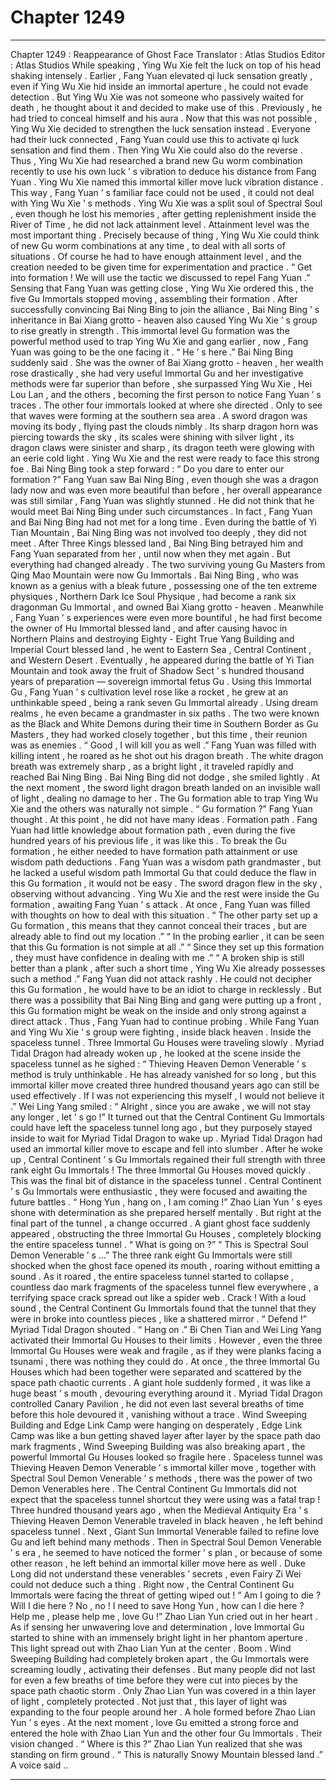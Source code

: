 
# Chapter 1249


---

Chapter 1249 : Reappearance of Ghost Face
Translator :
Atlas Studios
Editor :
Atlas Studios
While speaking , Ying Wu Xie felt the luck on top of his head shaking intensely .
Earlier , Fang Yuan elevated qi luck sensation greatly , even if Ying Wu Xie hid inside an immortal aperture , he could not evade detection .
But Ying Wu Xie was not someone who passively waited for death , he thought about it and decided to make use of this .
Previously , he had tried to conceal himself and his aura . Now that this was not possible , Ying Wu Xie decided to strengthen the luck sensation instead .
Everyone had their luck connected , Fang Yuan could use this to activate qi luck sensation and find them . Then Ying Wu Xie could also do the reverse .
Thus , Ying Wu Xie had researched a brand new Gu worm combination recently to use his own luck ’ s vibration to deduce his distance from Fang Yuan .
Ying Wu Xie named this immortal killer move luck vibration distance .
This way , Fang Yuan ’ s familiar face could not be used , it could not deal with Ying Wu Xie ’ s methods .
Ying Wu Xie was a split soul of Spectral Soul , even though he lost his memories , after getting replenishment inside the River of Time , he did not lack attainment level .
Attainment level was the most important thing .
Precisely because of thing , Ying Wu Xie could think of new Gu worm combinations at any time , to deal with all sorts of situations .
Of course he had to have enough attainment level , and the creation needed to be given time for experimentation and practice .
“ Get into formation ! We will use the tactic we discussed to repel Fang Yuan .” Sensing that Fang Yuan was getting close , Ying Wu Xie ordered this , the five Gu Immortals stopped moving , assembling their formation .
After successfully convincing Bai Ning Bing to join the alliance , Bai Ning Bing ’ s inheritance in Bai Xiang grotto - heaven also caused Ying Wu Xie ’ s group to rise greatly in strength .
This immortal level Gu formation was the powerful method used to trap Ying Wu Xie and gang earlier , now , Fang Yuan was going to be the one facing it .
“ He ’ s here .” Bai Ning Bing suddenly said .
She was the owner of Bai Xiang grotto - heaven , her wealth rose drastically , she had very useful Immortal Gu and her investigative methods were far superior than before , she surpassed Ying Wu Xie , Hei Lou Lan , and the others , becoming the first person to notice Fang Yuan ’ s traces .
The other four immortals looked at where she directed .
Only to see that waves were forming at the southern sea area .
A sword dragon was moving its body , flying past the clouds nimbly .
Its sharp dragon horn was piercing towards the sky , its scales were shining with silver light , its dragon claws were sinister and sharp , its dragon teeth were glowing with an eerie cold light .
Ying Wu Xie and the rest were ready to face this strong foe .
Bai Ning Bing took a step forward : “ Do you dare to enter our formation ?”
Fang Yuan saw Bai Ning Bing , even though she was a dragon lady now and was even more beautiful than before , her overall appearance was still similar , Fang Yuan was slightly stunned .
He did not think that he would meet Bai Ning Bing under such circumstances .
In fact , Fang Yuan and Bai Ning Bing had not met for a long time . Even during the battle of Yi Tian Mountain , Bai Ning Bing was not involved too deeply , they did not meet .
After Three Kings blessed land , Bai Ning Bing betrayed him and Fang Yuan separated from her , until now when they met again .
But everything had changed already .
The two surviving young Gu Masters from Qing Mao Mountain were now Gu Immortals .
Bai Ning Bing , who was known as a genius with a bleak future , possessing one of the ten extreme physiques , Northern Dark Ice Soul Physique , had become a rank six dragonman Gu Immortal , and owned Bai Xiang grotto - heaven .
Meanwhile , Fang Yuan ’ s experiences were even more bountiful , he had first become the owner of Hu Immortal blessed land , and after causing havoc in Northern Plains and destroying Eighty - Eight True Yang Building and Imperial Court blessed land , he went to Eastern Sea , Central Continent , and Western Desert . Eventually , he appeared during the battle of Yi Tian Mountain and took away the fruit of Shadow Sect ’ s hundred thousand years of preparation — sovereign immortal fetus Gu .
Using this Immortal Gu , Fang Yuan ’ s cultivation level rose like a rocket , he grew at an unthinkable speed , being a rank seven Gu Immortal already . Using dream realms , he even became a grandmaster in six paths .
The two were known as the Black and White Demons during their time in Southern Border as Gu Masters , they had worked closely together , but this time , their reunion was as enemies .
“ Good , I will kill you as well .” Fang Yuan was filled with killing intent , he roared as he shot out his dragon breath .
The white dragon breath was extremely sharp , as a bright light , it traveled rapidly and reached Bai Ning Bing .
Bai Ning Bing did not dodge , she smiled lightly .
At the next moment , the sword light dragon breath landed on an invisible wall of light , dealing no damage to her .
The Gu formation able to trap Ying Wu Xie and the others was naturally not simple .
“ Gu formation ?” Fang Yuan thought .
At this point , he did not have many ideas .
Formation path .
Fang Yuan had little knowledge about formation path , even during the five hundred years of his previous life , it was like this .
To break the Gu formation , he either needed to have formation path attainment or use wisdom path deductions .
Fang Yuan was a wisdom path grandmaster , but he lacked a useful wisdom path Immortal Gu that could deduce the flaw in this Gu formation , it would not be easy .
The sword dragon flew in the sky , observing without advancing .
Ying Wu Xie and the rest were inside the Gu formation , awaiting Fang Yuan ’ s attack .
At once , Fang Yuan was filled with thoughts on how to deal with this situation .
“ The other party set up a Gu formation , this means that they cannot conceal their traces , but are already able to find out my location .”
“ In the probing earlier , it can be seen that this Gu formation is not simple at all .”
“ Since they set up this formation , they must have confidence in dealing with me .”
“ A broken ship is still better than a plank , after such a short time , Ying Wu Xie already possesses such a method .”
Fang Yuan did not attack rashly .
He could not decipher this Gu formation , he would have to be an idiot to charge in recklessly . But there was a possibility that Bai Ning Bing and gang were putting up a front , this Gu formation might be weak on the inside and only strong against a direct attack .
Thus , Fang Yuan had to continue probing .
While Fang Yuan and Ying Wu Xie ’ s group were fighting , inside black heaven .
Inside the spaceless tunnel .
Three Immortal Gu Houses were traveling slowly .
Myriad Tidal Dragon had already woken up , he looked at the scene inside the spaceless tunnel as he sighed : “ Thieving Heaven Demon Venerable ’ s method is truly unthinkable . He has already vanished for so long , but this immortal killer move created three hundred thousand years ago can still be used effectively . If I was not experiencing this myself , I would not believe it .”
Wei Ling Yang smiled : “ Alright , since you are awake , we will not stay any longer , let ’ s go !”
It turned out that the Central Continent Gu Immortals could have left the spaceless tunnel long ago , but they purposely stayed inside to wait for Myriad Tidal Dragon to wake up .
Myriad Tidal Dragon had used an immortal killer move to escape and fell into slumber .
After he woke up , Central Continent ’ s Gu Immortals regained their full strength with three rank eight Gu Immortals !
The three Immortal Gu Houses moved quickly .
This was the final bit of distance in the spaceless tunnel .
Central Continent ’ s Gu Immortals were enthusiastic , they were focused and awaiting the future battles .
“ Hong Yun , hang on , I am coming !” Zhao Lian Yun ’ s eyes shone with determination as she prepared herself mentally .
But right at the final part of the tunnel , a change occurred .
A giant ghost face suddenly appeared , obstructing the three Immortal Gu Houses , completely blocking the entire spaceless tunnel .
“ What is going on ?”
“ This is Spectral Soul Demon Venerable ’ s …”
The three rank eight Gu Immortals were still shocked when the ghost face opened its mouth , roaring without emitting a sound .
As it roared , the entire spaceless tunnel started to collapse , countless dao mark fragments of the spaceless tunnel flew everywhere , a terrifying space crack spread out like a spider web .
Crack !
With a loud sound , the Central Continent Gu Immortals found that the tunnel that they were in broke into countless pieces , like a shattered mirror .
“ Defend !” Myriad Tidal Dragon shouted .
“ Hang on .” Bi Chen Tian and Wei Ling Yang activated their Immortal Gu Houses to their limits .
However , even the three Immortal Gu Houses were weak and fragile , as if they were planks facing a tsunami , there was nothing they could do .
At once , the three Immortal Gu Houses which had been together were separated and scattered by the space path chaotic currents .
A giant hole suddenly formed , it was like a huge beast ’ s mouth , devouring everything around it .
Myriad Tidal Dragon controlled Canary Pavilion , he did not even last several breaths of time before this hole devoured it , vanishing without a trace .
Wind Sweeping Building and Edge Link Camp were hanging on desperately , Edge Link Camp was like a bun getting shaved layer after layer by the space path dao mark fragments , Wind Sweeping Building was also breaking apart , the powerful Immortal Gu Houses looked so fragile here .
Spaceless tunnel was Thieving Heaven Demon Venerable ’ s immortal killer move , together with Spectral Soul Demon Venerable ’ s methods , there was the power of two Demon Venerables here .
The Central Continent Gu Immortals did not expect that the spaceless tunnel shortcut they were using was a fatal trap !
Three hundred thousand years ago , when the Medieval Antiquity Era ’ s Thieving Heaven Demon Venerable traveled in black heaven , he left behind spaceless tunnel .
Next , Giant Sun Immortal Venerable failed to refine love Gu and left behind many methods .
Then in Spectral Soul Demon Venerable ’ s era , he seemed to have noticed the former ’ s plan , or because of some other reason , he left behind an immortal killer move here as well .
Duke Long did not understand these venerables ’ secrets , even Fairy Zi Wei could not deduce such a thing .
Right now , the Central Continent Gu Immortals were facing the threat of getting wiped out !
“ Am I going to die ? Will I die here ? No , no ! I need to save Hong Yun , how can I die here ? Help me , please help me , love Gu !”
Zhao Lian Yun cried out in her heart .
As if sensing her unwavering love and determination , love Immortal Gu started to shine with an immensely bright light in her phantom aperture .
This light spread out with Zhao Lian Yun at the center .
Boom .
Wind Sweeping Building had completely broken apart , the Gu Immortals were screaming loudly , activating their defenses .
But many people did not last for even a few breaths of time before they were cut into pieces by the space path chaotic storm . Only Zhao Lian Yun was covered in a thin layer of light , completely protected .
Not just that , this layer of light was expanding to the four people around her .
A hole formed before Zhao Lian Yun ’ s eyes .
At the next moment , love Gu emitted a strong force and entered the hole with Zhao Lian Yun and the other four Gu Immortals .
Their vision changed .
“ Where is this ?” Zhao Lian Yun realized that she was standing on firm ground .
“ This is naturally Snowy Mountain blessed land .” A voice said ..

---

